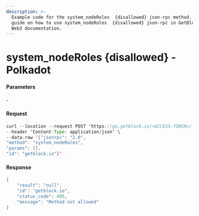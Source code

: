 ```yaml
---
description: >-
  Example code for the system_nodeRoles  {disallowed} json-rpc method. Сomplete
  guide on how to use system_nodeRoles  {disallowed} json-rpc in GetBlock.io
  Web3 documentation.
---
```


# system\_nodeRoles {disallowed} - Polkadot

#### Parameters

\-

#### Request

```java
curl --location --request POST 'https://go.getblock.io/<ACCESS-TOKEN>/' \
--header 'Content-Type: application/json' \
--data-raw '{"jsonrpc": "2.0",
"method": "system_nodeRoles",
"params": [],
"id": "getblock.io"}'
```

#### Response

```java
{
    "result": "null",
    "id": "getblock.io",
    "status_code": 405,
    "message": "Method not allowed"
}
```
